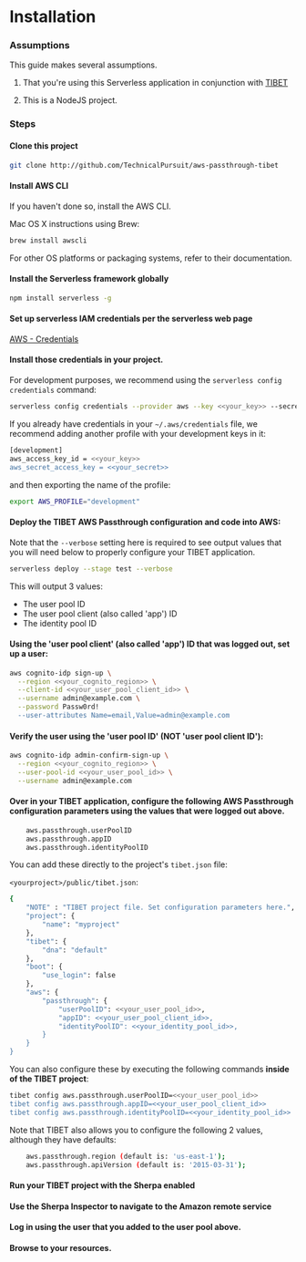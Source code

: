 # Installation

### Assumptions

This guide makes several assumptions.

1. That you're using this Serverless application in conjunction with <a href="https://www.technicalpursuit.com">TIBET</a>

2. This is a NodeJS project.

### Steps

#### Clone this project

```sh
git clone http://github.com/TechnicalPursuit/aws-passthrough-tibet
```


#### Install AWS CLI

If you haven't done so, install the AWS CLI.

Mac OS X instructions using Brew:

```sh
brew install awscli
```

For other OS platforms or packaging systems, refer to their documentation.


#### Install the Serverless framework globally

```sh
npm install serverless -g
```


#### Set up serverless IAM credentials per the serverless web page

<a href="https://serverless.com/framework/docs/providers/aws/guide/credentials/">AWS - Credentials</a>


#### Install those credentials in your project.

For development purposes, we recommend using the `serverless config credentials` command:

```sh
serverless config credentials --provider aws --key <<your_key>> --secret <<your_secret>>
```

If you already have credentials in your `~/.aws/credentials` file, we recommend
adding another profile with your development keys in it:

```sh
[development]
aws_access_key_id = <<your_key>>
aws_secret_access_key = <<your_secret>>
```

and then exporting the name of the profile:

```sh
export AWS_PROFILE="development"
```

#### Deploy the TIBET AWS Passthrough configuration and code into AWS:

Note that the `--verbose` setting here is required to see output values that you will need below to properly configure your TIBET application.

```sh
serverless deploy --stage test --verbose
```

This will output 3 values:

- The user pool ID
- The user pool client (also called 'app') ID
- The identity pool ID

#### Using the 'user pool client' (also called 'app') ID that was logged out, set up a user:

```sh
aws cognito-idp sign-up \
  --region <<your_cognito_region>> \
  --client-id <<your_user_pool_client_id>> \
  --username admin@example.com \
  --password Passw0rd!
  --user-attributes Name=email,Value=admin@example.com
```

#### Verify the user using the 'user pool ID' (NOT 'user pool client ID'):

```sh
aws cognito-idp admin-confirm-sign-up \
  --region <<your_cognito_region>> \
  --user-pool-id <<your_user_pool_id>> \
  --username admin@example.com
```

#### Over in your TIBET application, configure the following AWS Passthrough configuration parameters using the values that were logged out above.
```sh
    aws.passthrough.userPoolID
    aws.passthrough.appID
    aws.passthrough.identityPoolID
```

You can add these directly to the project's `tibet.json` file:

`<yourproject>/public/tibet.json`:

```sh
{
    "NOTE" : "TIBET project file. Set configuration parameters here.",
    "project": {
        "name": "myproject"
    },
    "tibet": {
        "dna": "default"
    },
    "boot": {
        "use_login": false
    },
    "aws": {
        "passthrough": {
            "userPoolID": <<your_user_pool_id>>,
            "appID": <<your_user_pool_client_id>>,
            "identityPoolID": <<your_identity_pool_id>>,
        }
    }
}
```

You can also configure these by executing the following commands **inside of the TIBET project**:

```sh
tibet config aws.passthrough.userPoolID=<<your_user_pool_id>>
tibet config aws.passthrough.appID=<<your_user_pool_client_id>>
tibet config aws.passthrough.identityPoolID=<<your_identity_pool_id>>
```

Note that TIBET also allows you to configure the following 2 values, although
they have defaults:

```sh
    aws.passthrough.region (default is: 'us-east-1');
    aws.passthrough.apiVersion (default is: '2015-03-31');
```

#### Run your TIBET project with the Sherpa enabled

#### Use the Sherpa Inspector to navigate to the Amazon remote service

#### Log in using the user **that you added to the user pool above**.

#### Browse to your resources.
